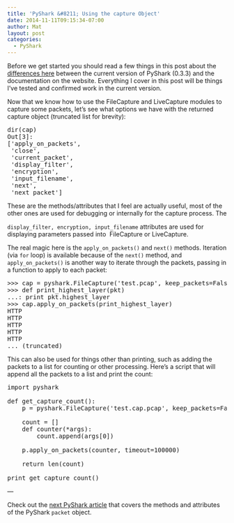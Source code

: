 ```yaml
---
title: 'PyShark &#8211; Using the capture Object'
date: 2014-11-11T09:15:34-07:00
author: Mat
layout: post
categories:
  - PyShark
---
```


Before we get started you should read a few things in this post about the <a title="Differences between PyShark 0.3.3 and Documentation" href="http://thepacketgeek.com/differences-between-pyshark-0-3-3-and-documentation/" target="_blank">differences here</a> between the current version of PyShark (0.3.3) and the documentation on the website. Everything I cover in this post will be things I&#8217;ve tested and confirmed work in the current version.

Now that we know how to use the FileCapture and LiveCapture modules to capture some packets, let&#8217;s see what options we have with the returned capture object (truncated list for brevity):

<pre class="lang:default decode:true ">dir(cap)
Out[3]:
['apply_on_packets',
 'close',
 'current_packet',
 'display_filter',
 'encryption',
 'input_filename',
 'next',
 'next_packet']</pre>

<!--more-->These are the methods/attributes that I feel are actually useful, most of the other ones are used for debugging or internally for the capture process. The 

`display_filter, encryption, input_filename` attributes are used for displaying parameters passed into  FileCapture or LiveCapture.

The real magic here is the `apply_on_packets()` and `next()` methods. Iteration (via `for` loop) is available because of the `next()` method, and `apply_on_packets()` is another way to iterate through the packets, passing in a function to apply to each packet:

<pre class="lang:default decode:true">&gt;&gt;&gt; cap = pyshark.FileCapture('test.pcap', keep_packets=False)
&gt;&gt;&gt; def print_highest_layer(pkt)
...: print pkt.highest_layer
&gt;&gt;&gt; cap.apply_on_packets(print_highest_layer)
HTTP
HTTP
HTTP
HTTP
HTTP
... (truncated)</pre>

This can also be used for things other than printing, such as adding the packets to a list for counting or other processing. Here&#8217;s a script that will append all the packets to a list and print the count:

<pre class="lang:default decode:true">import pyshark

def get_capture_count():
    p = pyshark.FileCapture('test.cap.pcap', keep_packets=False)

    count = []
    def counter(*args):
        count.append(args[0])

    p.apply_on_packets(counter, timeout=100000)

    return len(count)

print get_capture_count()</pre>

&#8212;

Check out the [next PyShark article](http://thepacketgeek.com/pyshark-using-the-packet-object/ "PyShark – Using the packet Object") that covers the methods and attributes of the PyShark `packet` object.